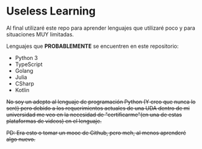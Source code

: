 # Useless Learning

Al final utilizaré este repo para aprender lenguajes que utilizaré poco y para
situaciones MUY limitadas.

Lenguajes que **PROBABLEMENTE** se encuentren en este
repositorio:

* Python 3
* TypeScript
* Golang
* Julia
* CSharp
* Kotlin

~~No soy un adepto al lenguaje de programación Python (Y creo que nunca lo seré)
pero debido a los requerimientos actuales de una UDA dentro de mi universidad me
veo en la necesidad de "certificarme"(en una de estas plataformas de videos) en
el lenguaje.~~

~~PD: Era esto o tomar un mooc de Github, pero meh, al menos aprenderé algo nuevo.~~
